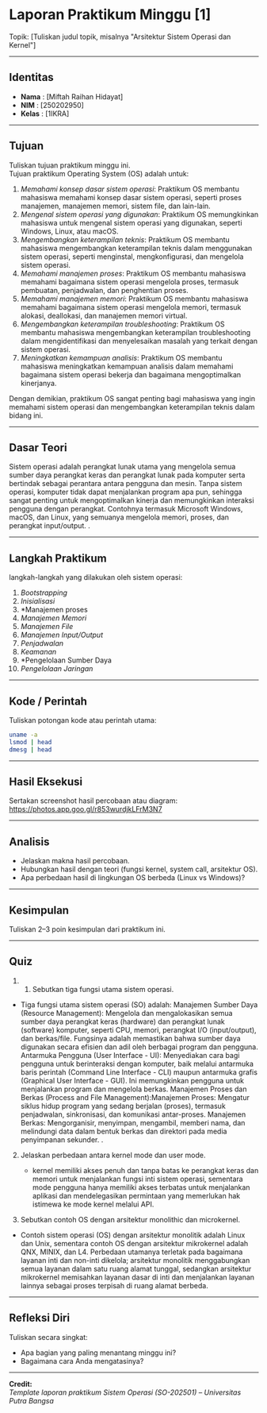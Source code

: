 
# Laporan Praktikum Minggu [1]
Topik: [Tuliskan judul topik, misalnya "Arsitektur Sistem Operasi dan Kernel"]

---

## Identitas
- **Nama**  : [Miftah Raihan Hidayat]  
- **NIM**   : [250202950]  
- **Kelas** : [1IKRA]

---

## Tujuan
Tuliskan tujuan praktikum minggu ini.  
Tujuan praktikum Operating System (OS) adalah untuk:

1. *Memahami konsep dasar sistem operasi*: Praktikum OS membantu mahasiswa memahami konsep dasar sistem operasi, seperti proses manajemen, manajemen memori, sistem file, dan lain-lain.
2. *Mengenal sistem operasi yang digunakan*: Praktikum OS memungkinkan mahasiswa untuk mengenal sistem operasi yang digunakan, seperti Windows, Linux, atau macOS.
3. *Mengembangkan keterampilan teknis*: Praktikum OS membantu mahasiswa mengembangkan keterampilan teknis dalam menggunakan sistem operasi, seperti menginstal, mengkonfigurasi, dan mengelola sistem operasi.
4. *Memahami manajemen proses*: Praktikum OS membantu mahasiswa memahami bagaimana sistem operasi mengelola proses, termasuk pembuatan, penjadwalan, dan penghentian proses.
5. *Memahami manajemen memori*: Praktikum OS membantu mahasiswa memahami bagaimana sistem operasi mengelola memori, termasuk alokasi, deallokasi, dan manajemen memori virtual.
6. *Mengembangkan keterampilan troubleshooting*: Praktikum OS membantu mahasiswa mengembangkan keterampilan troubleshooting dalam mengidentifikasi dan menyelesaikan masalah yang terkait dengan sistem operasi.
7. *Meningkatkan kemampuan analisis*: Praktikum OS membantu mahasiswa meningkatkan kemampuan analisis dalam memahami bagaimana sistem operasi bekerja dan bagaimana mengoptimalkan kinerjanya.

Dengan demikian, praktikum OS sangat penting bagi mahasiswa yang ingin memahami sistem operasi dan mengembangkan keterampilan teknis dalam bidang ini.

---

## Dasar Teori
Sistem operasi adalah perangkat lunak utama yang mengelola semua sumber daya perangkat keras dan perangkat lunak pada komputer serta bertindak sebagai perantara antara pengguna dan mesin. Tanpa sistem operasi, komputer tidak dapat menjalankan program apa pun, sehingga sangat penting untuk mengoptimalkan kinerja dan memungkinkan interaksi pengguna dengan perangkat. Contohnya termasuk Microsoft Windows, macOS, dan Linux, yang semuanya mengelola memori, proses, dan perangkat input/output. 
.

---

## Langkah Praktikum
langkah-langkah yang dilakukan oleh sistem operasi:

1. *Bootstrapping*
2. *Inisialisasi*
3. *Manajemen proses
4. *Manajemen Memori*
5. *Manajemen File*
6. *Manajemen Input/Output*
7. *Penjadwalan*
8. *Keamanan*
9. *Pengelolaan Sumber Daya
10. *Pengelolaan Jaringan*

---

## Kode / Perintah
Tuliskan potongan kode atau perintah utama:
```bash
uname -a
lsmod | head
dmesg | head
```

---

## Hasil Eksekusi
Sertakan screenshot hasil percobaan atau diagram:
https://photos.app.goo.gl/r853wurdjkLFrM3N7

---

## Analisis
- Jelaskan makna hasil percobaan.  
- Hubungkan hasil dengan teori (fungsi kernel, system call, arsitektur OS).  
- Apa perbedaan hasil di lingkungan OS berbeda (Linux vs Windows)?  

---

## Kesimpulan
Tuliskan 2–3 poin kesimpulan dari praktikum ini.

---

## Quiz
1. 1. Sebutkan tiga fungsi utama sistem operasi.
  - Tiga fungsi utama sistem operasi (SO) adalah:
​Manajemen Sumber Daya (Resource Management): Mengelola dan mengalokasikan semua sumber daya perangkat keras (hardware) dan perangkat lunak (software) komputer, seperti CPU, memori, perangkat I/O (input/output), dan berkas/file. Fungsinya adalah memastikan bahwa sumber daya digunakan secara efisien dan adil oleh berbagai program dan pengguna.
​Antarmuka Pengguna (User Interface - UI): Menyediakan cara bagi pengguna untuk berinteraksi dengan komputer, baik melalui antarmuka baris perintah (Command Line Interface - CLI) maupun antarmuka grafis (Graphical User Interface - GUI). Ini memungkinkan pengguna untuk menjalankan program dan mengelola berkas.
​Manajemen Proses dan Berkas (Process and File Management):
​Manajemen Proses: Mengatur siklus hidup program yang sedang berjalan (proses), termasuk penjadwalan, sinkronisasi, dan komunikasi antar-proses.
​Manajemen Berkas: Mengorganisir, menyimpan, mengambil, memberi nama, dan melindungi data dalam bentuk berkas dan direktori pada media penyimpanan sekunder.
.

2. Jelaskan perbedaan antara kernel mode dan user mode.
   - kernel memiliki akses penuh dan tanpa batas ke perangkat keras dan memori untuk menjalankan fungsi inti sistem operasi, sementara mode pengguna hanya memiliki akses terbatas untuk menjalankan aplikasi dan mendelegasikan permintaan yang memerlukan hak istimewa ke mode kernel melalui API.
  
3. Sebutkan contoh OS dengan arsitektur monolithic dan microkernel.
 - Contoh sistem operasi (OS) dengan arsitektur monolitik adalah Linux dan Unix, sementara contoh OS dengan arsitektur mikrokernel adalah QNX, MINIX, dan L4. Perbedaan utamanya terletak pada bagaimana layanan inti dan non-inti dikelola; arsitektur monolitik menggabungkan semua layanan dalam satu ruang alamat tunggal, sedangkan arsitektur mikrokernel memisahkan layanan dasar di inti dan menjalankan layanan lainnya sebagai proses terpisah di ruang alamat berbeda. 

---

## Refleksi Diri
Tuliskan secara singkat:
- Apa bagian yang paling menantang minggu ini?  
- Bagaimana cara Anda mengatasinya?  

---

**Credit:**  
_Template laporan praktikum Sistem Operasi (SO-202501) – Universitas Putra Bangsa_
